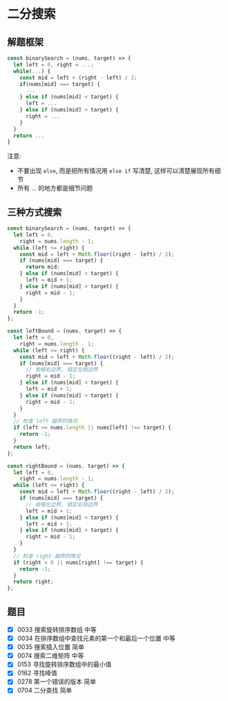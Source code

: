 # 二分搜索

## 解题框架

```js
const binarySearch = (nums, target) => {
  let left = 0, right = ...;
  while(...) {
    const mid = left + (right - left) / 2;
    if(nums[mid] === target) {
      ...
    } else if (nums[mid] < target) {
      left = ...
    } else if (nums[mid] > target) {
      right = ...
    }
  }
  return ...
}
```

注意:

- 不要出现 `else`, 而是把所有情况用 `else if` 写清楚, 这样可以清楚展现所有细节
- 所有 ... 的地方都是细节问题

## 三种方式搜索

```js
const binarySearch = (nums, target) => {
  let left = 0,
    right = nums.length - 1;
  while (left <= right) {
    const mid = left + Math.floor((right - left) / 2);
    if (nums[mid] === target) {
      return mid;
    } else if (nums[mid] < target) {
      left = mid + 1;
    } else if (nums[mid] > target) {
      right = mid - 1;
    }
  }
  return -1;
};

const leftBound = (nums, target) => {
  let left = 0,
    right = nums.length - 1;
  while (left <= right) {
    const mid = left + Math.floor((right - left) / 2);
    if (nums[mid] === target) {
      // 收缩右边界, 锁定左侧边界
      right = mid - 1;
    } else if (nums[mid] < target) {
      left = mid + 1;
    } else if (nums[mid] > target) {
      right = mid - 1;
    }
  }
  // 检查 left 越界的情况
  if (left >= nums.length || nums[left] !== target) {
    return -1;
  }
  return left;
};

const rightBound = (nums, target) => {
  let left = 0,
    right = nums.length - 1;
  while (left <= right) {
    const mid = left + Math.floor((right - left) / 2);
    if (nums[mid] === target) {
      // 收缩左边界, 锁定右侧边界
      left = mid + 1;
    } else if (nums[mid] < target) {
      left = mid + 1;
    } else if (nums[mid] > target) {
      right = mid - 1;
    }
  }
  // 检查 right 越界的情况
  if (right < 0 || nums[right] !== target) {
    return -1;
  }
  return right;
};
```

## 题目

- [x] 0033 搜索旋转排序数组 中等
- [x] 0034 在排序数组中查找元素的第一个和最后一个位置 中等
- [x] 0035 搜索插入位置 简单
- [x] 0074 搜索二维矩阵 中等
- [x] 0153 寻找旋转排序数组中的最小值
- [x] 0162 寻找峰值
- [x] 0278 第一个错误的版本 简单
- [x] 0704 二分查找 简单
